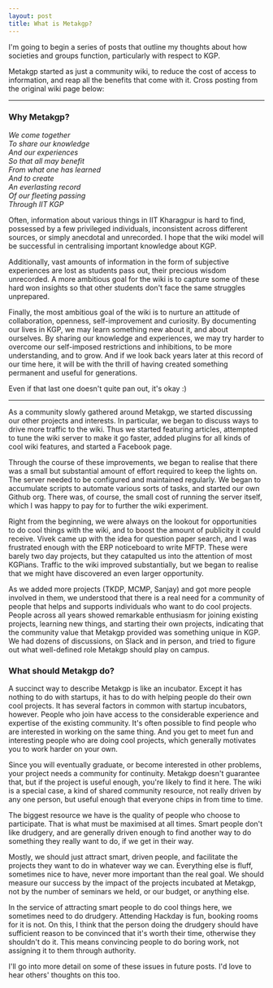 ```yaml
---
layout: post
title: What is Metakgp?
---
```

I'm going to begin a series of posts that outline my thoughts about how societies and groups function, particularly with respect to KGP.

Metakgp started as just a community wiki, to reduce the cost of access to information, and reap all the benefits that come with it. Cross posting from the original wiki page below:

---

### Why Metakgp?

*We come together*  
*To share our knowledge*  
*And our experiences*  
*So that all may benefit*  
*From what one has learned*  
*And to create*  
*An everlasting record*  
*Of our fleeting passing*  
*Through IIT KGP*

Often, information about various things in IIT Kharagpur is hard to find, possessed by a few privileged individuals, inconsistent across different sources, or simply anecdotal and unrecorded. I hope that the wiki model will be successful in centralising important knowledge about KGP.

Additionally, vast amounts of information in the form of subjective experiences are lost as students pass out, their precious wisdom unrecorded. A more ambitious goal for the wiki is to capture some of these hard won insights so that other students don't face the same struggles unprepared.

Finally, the most ambitious goal of the wiki is to nurture an attitude of collaboration, openness, self-improvement and curiosity. By documenting our lives in KGP, we may learn something new about it, and about ourselves. By sharing our knowledge and experiences, we may try harder to overcome our self-imposed restrictions and inhibitions, to be more understanding, and to grow. And if we look back years later at this record of our time here, it will be with the thrill of having created something permanent and useful for generations.

Even if that last one doesn't quite pan out, it's okay :)

---

As a community slowly gathered around Metakgp, we started discussing our other projects and interests. In particular, we began to discuss ways to drive more traffic to the wiki. Thus we started featuring articles, attempted to tune the wiki server to make it go faster, added plugins for all kinds of cool wiki features, and started a Facebook page.

Through the course of these improvements, we began to realise that there was a small but substantial amount of effort required to keep the lights on. The server needed to be configured and maintained regularly. We began to accumulate scripts to automate various sorts of tasks, and started our own Github org. There was, of course, the small cost of running the server itself, which I was happy to pay for to further the wiki experiment.

Right from the beginning, we were always on the lookout for opportunities to do cool things with the wiki, and to boost the amount of publicity it could receive. Vivek came up with the idea for question paper search, and I was frustrated enough with the ERP noticeboard to write MFTP. These were barely two day projects, but they catapulted us into the attention of most KGPians. Traffic to the wiki improved substantially, but we began to realise that we might have discovered an even larger opportunity.

As we added more projects (TKDP, MCMP, Sanjay) and got more people involved in them, we understood that there is a real need for a community of people that helps and supports individuals who want to do cool projects. People across all years showed remarkable enthusiasm for joining existing projects, learning new things, and starting their own projects, indicating that the community value that Metakgp provided was something unique in KGP. We had dozens of discussions, on Slack and in person, and tried to figure out what well-defined role Metakgp should play on campus.

### What should Metakgp do?

A succinct way to describe Metakgp is like an incubator. Except it has nothing to do with startups, it has to do with helping people do their own cool projects. It has several factors in common with startup incubators, however. People who join have access to the considerable experience and expertise of the existing community. It's often possible to find people who are interested in working on the same thing. And you get to meet fun and interesting people who are doing cool projects, which generally motivates you to work harder on your own.

Since you will eventually graduate, or become interested in other problems, your project needs a community for continuity. Metakgp doesn't guarantee that, but if the project is useful enough, you're likely to find it here. The wiki is a special case, a kind of shared community resource, not really driven by any one person, but useful enough that everyone chips in from time to time.

The biggest resource we have is the quality of people who choose to participate. That is what must be maximised at all times. Smart people don't like drudgery, and are generally driven enough to find another way to do something they really want to do, if we get in their way.

Mostly, we should just attract smart, driven people, and facilitate the projects they want to do in whatever way we can. Everything else is fluff, sometimes nice to have, never more important than the real goal. We should measure our success by the impact of the projects incubated at Metakgp, not by the number of seminars we held, or our budget, or anything else.

In the service of attracting smart people to do cool things here, we sometimes need to do drudgery. Attending Hackday is fun, booking rooms for it is not. On this, I think that the person doing the drudgery should have sufficient reason to be convinced that it's worth their time, otherwise they shouldn't do it. This means convincing people to do boring work, not assigning it to them through authority.

I'll go into more detail on some of these issues in future posts. I'd love to hear others' thoughts on this too.
